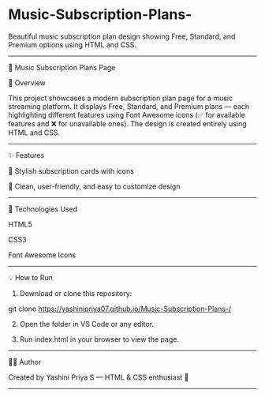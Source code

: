 # Music-Subscription-Plans-
Beautiful music subscription plan design showing Free, Standard, and Premium options using HTML and CSS.

---

🎵 Music Subscription Plans Page

📌 Overview

This project showcases a modern subscription plan page for a music streaming platform.
It displays Free, Standard, and Premium plans — each highlighting different features using Font Awesome icons (✅ for available features and ❌ for unavailable ones).
The design is created entirely using HTML and CSS.


---

✨ Features

💜 Stylish subscription cards with icons

📱 Clean, user-friendly, and easy to customize design



---

🧰 Technologies Used

HTML5

CSS3

Font Awesome Icons



---

💡 How to Run

1. Download or clone this repository:

git clone https://yashinipriya07.github.io/Music-Subscription-Plans-/


2. Open the folder in VS Code or any editor.


3. Run index.html in your browser to view the page.




---


🧑‍💻 Author

Created by Yashini Priya S — HTML & CSS enthusiast 💜


---

